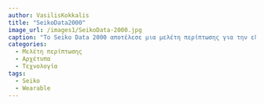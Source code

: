 ```yaml
---
author: VasilisKokkalis
title: "SeikoData2000"
image_url: /images1/SeikoData-2000.jpg
caption: "Το Seiko Data 2000 αποτέλεσε μια μελέτη περίπτωσης για την εξέλιξη των φορητών συσκευών και την εφαρμογή της τεχνολογίας αποθήκευσης δεδομένων σε μικρές, φορητές συσκευές. Ως ένα από τα πρώτα wearable υπολογιστικά συστήματα, το Seiko Data 2000 ανοίγει μια συζήτηση για το πώς η τεχνολογία της εποχής του βοήθησε στη διαμόρφωση των σύγχρονων smartwatches και άλλων φορητών συσκευών που συνδυάζουν την αποθήκευση δεδομένων με λειτουργίες επικοινωνίας και υπολογισμού. Για την εισαγωγή δεδομένων, ο χρήστης τα τοποθετούσε σε ένα ειδικό πληκτρολόγιο που μετέφερε τις πληκτρολογήσεις tip-tap στη μνήμη του Data 2000 μέσω μαγνητικών παλμών."
categories:
  - Μελέτη περίπτωσης
  - Αρχέτυπα
  - Τεχνολογία
tags:
  - Seiko
  - Wearable
---
```

